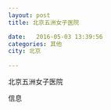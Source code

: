 ```yaml
--- 
layout: post 
title: 北京五洲女子医院

date:   2016-05-03 13:39:56 
categories: 其他  
city: 北京
  
--- 
```

   
北京五洲女子医院

信息

